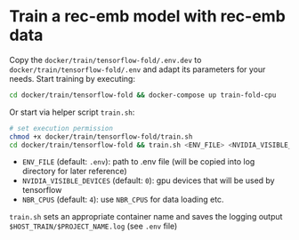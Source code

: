 # Train a rec-emb model with rec-emb data

Copy the `docker/train/tensorflow-fold/.env.dev` to `docker/train/tensorflow-fold/.env` and adapt its parameters for
your needs. Start training by executing:
```bash
cd docker/train/tensorflow-fold && docker-compose up train-fold-cpu
```

Or start via helper script `train.sh`:
```bash
# set execution permission
chmod +x docker/train/tensorflow-fold/train.sh
cd docker/train/tensorflow-fold && train.sh <ENV_FILE> <NVIDIA_VISIBLE_DEVICES> <NBR_CPUS>
```
 * `ENV_FILE` (default: `.env`): path to .env file (will be copied into log directory for later reference)
 * `NVIDIA_VISIBLE_DEVICES` (default: `0`): gpu devices that will be used by tensorflow
 * `NBR_CPUS` (default: `4`): use `NBR_CPUS` for data loading etc.

`train.sh` sets an appropriate container name and saves the logging output `$HOST_TRAIN/$PROJECT_NAME.log` (see `.env` file)


